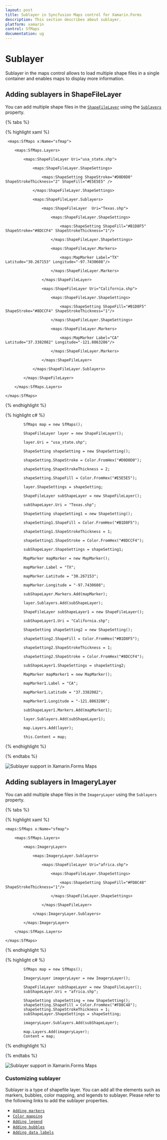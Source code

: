 ```yaml
---
layout: post
title: Sublayer in Syncfusion Maps control for Xamarin.Forms
description: This section describes about sublayer.
platform: xamarin
control: SfMaps
documentation: ug
---
```


# Sublayer

Sublayer in the maps control allows to load multiple shape files in a single container and enables maps to display more information.

## Adding sublayers in ShapeFileLayer

You can add multiple shape files in the [`ShapeFileLayer`](https://help.syncfusion.com/cr/xamarin/Syncfusion.SfMaps.XForms.ShapeFileLayer.html) using the [`Sublayers`](https://help.syncfusion.com/cr/xamarin/Syncfusion.SfMaps.XForms.ShapeFileLayer.html) property.

{% tabs %}

{% highlight xaml %}

     <maps:SfMaps x:Name="sfmap">

        <maps:SfMaps.Layers>

            <maps:ShapeFileLayer Uri="usa_state.shp">

                <maps:ShapeFileLayer.ShapeSettings>

                    <maps:ShapeSetting ShapeStroke="#D0D0D0" ShapeStrokeThickness="2" ShapeFill="#E5E5E5" />

                </maps:ShapeFileLayer.ShapeSettings>

                <maps:ShapeFileLayer.Sublayers>

                    <maps:ShapeFileLayer  Uri="Texas.shp">

                        <maps:ShapeFileLayer.ShapeSettings>

                            <maps:ShapeSetting ShapeFill="#B1D8F5" ShapeStroke="#8DCCF4" ShapeStrokeThickness="1"/>

                        </maps:ShapeFileLayer.ShapeSettings>

                        <maps:ShapeFileLayer.Markers>

                            <maps:MapMarker Label="TX" Latitude="30.267153" Longitude="-97.7430608"/>

                        </maps:ShapeFileLayer.Markers>

                    </maps:ShapeFileLayer>

                    <maps:ShapeFileLayer Uri="California.shp">

                        <maps:ShapeFileLayer.ShapeSettings>

                            <maps:ShapeSetting ShapeFill="#B1D8F5" ShapeStroke="#8DCCF4" ShapeStrokeThickness="1"/>

                        </maps:ShapeFileLayer.ShapeSettings>

                        <maps:ShapeFileLayer.Markers>

                            <maps:MapMarker Label="CA" Latitude="37.3382082" Longitude="-121.8863286"/>

                        </maps:ShapeFileLayer.Markers>

                    </maps:ShapeFileLayer>

                </maps:ShapeFileLayer.Sublayers>

            </maps:ShapeFileLayer>

        </maps:SfMaps.Layers>

    </maps:SfMaps>

{% endhighlight %}

{% highlight c# %}

            SfMaps map = new SfMaps();

            ShapeFileLayer layer = new ShapeFileLayer();

            layer.Uri = "usa_state.shp";

            ShapeSetting shapeSetting = new ShapeSetting();

            shapeSetting.ShapeStroke = Color.FromHex("#D0D0D0");

            shapeSetting.ShapeStrokeThickness = 2;

            shapeSetting.ShapeFill = Color.FromHex("#E5E5E5");

            layer.ShapeSettings = shapeSetting;

            ShapeFileLayer subShapeLayer = new ShapeFileLayer();

            subShapeLayer.Uri = "Texas.shp";

            ShapeSetting shapeSetting1 = new ShapeSetting();

            shapeSetting1.ShapeFill = Color.FromHex("#B1D8F5");

            shapeSetting1.ShapeStrokeThickness = 1;

            shapeSetting1.ShapeStroke = Color.FromHex("#8DCCF4");

            subShapeLayer.ShapeSettings = shapeSetting1;

            MapMarker mapMarker = new MapMarker();

            mapMarker.Label = "TX";

            mapMarker.Latitude = "30.267153";

            mapMarker.Longitude = "-97.7430608";

            subShapeLayer.Markers.Add(mapMarker);

            layer.Sublayers.Add(subShapeLayer);

            ShapeFileLayer subShapeLayer1 = new ShapeFileLayer();

            subShapeLayer1.Uri = "California.shp";

            ShapeSetting shapeSetting2 = new ShapeSetting();

            shapeSetting2.ShapeFill = Color.FromHex("#B1D8F5");

            shapeSetting2.ShapeStrokeThickness = 1;

            shapeSetting2.ShapeStroke = Color.FromHex("#8DCCF4");

            subShapeLayer1.ShapeSettings = shapeSetting2;

            MapMarker mapMarker1 = new MapMarker();

            mapMarker1.Label = "CA";

            mapMarker1.Latitude = "37.3382082";

            mapMarker1.Longitude = "-121.8863286";

            subShapeLayer1.Markers.Add(mapMarker1);

            layer.Sublayers.Add(subShapeLayer1);

            map.Layers.Add(layer);

            this.Content = map;

{% endhighlight %}

{% endtabs %}

![Sublayer support in Xamarin.Forms Maps](Images/Sublayer.png)

## Adding sublayers in ImageryLayer

You can add multiple shape files in the `ImageryLayer` using the `Sublayers` property.

{% tabs %}

{% highlight xaml %}

    <maps:SfMaps x:Name="sfmap">

        <maps:SfMaps.Layers>

            <maps:ImageryLayer>

                <maps:ImageryLayer.Sublayers>
                  
                    <maps:ShapeFileLayer Uri="africa.shp">

                        <maps:ShapeFileLayer.ShapeSettings>

                            <maps:ShapeSetting ShapeFill="#FD8C48" ShapeStrokeThickness="1"/>

                        </maps:ShapeFileLayer.ShapeSettings>

                    </maps:ShapeFileLayer>

                </maps:ImageryLayer.Sublayers>
            
            </maps:ImageryLayer>

        </maps:SfMaps.Layers>
        
    </maps:SfMaps>

{% endhighlight %}

{% highlight c# %}
           
            SfMaps map = new SfMaps();

            ImageryLayer imageryLayer = new ImageryLayer();

            ShapeFileLayer subShapeLayer = new ShapeFileLayer();
            subShapeLayer.Uri = "africa.shp";

            ShapeSetting shapeSetting = new ShapeSetting();
            shapeSetting.ShapeFill = Color.FromHex("#FD8C48");
            shapeSetting.ShapeStrokeThickness = 1;
            subShapeLayer.ShapeSettings = shapeSetting;

            imageryLayer.Sublayers.Add(subShapeLayer);

            map.Layers.Add(imageryLayer);
            Content = map;
			
{% endhighlight %}

{% endtabs %}	

![Sublayer support in Xamarin.Forms Maps](Images/ImageryLayer-SubLayer.jpg)

### Customizing sublayer

Sublayer is a type of shapefile layer. You can add all the elements such as markers, bubbles, color mapping, and legends to sublayer. Please refer to the following links to add the sublayer properties.

* [`Adding markers`](https://help.syncfusion.com/xamarin/sfmaps/getting-started?cs-save-lang=1&cs-lang=xaml#adding-markers)
* [`Color mapping`](https://help.syncfusion.com/xamarin/sfmaps/getting-started?cs-save-lang=1&cs-lang=xaml#color-mapping)
* [`Adding legend`](https://help.syncfusion.com/xamarin/sfmaps/getting-started?cs-save-lang=1&cs-lang=xaml#adding-legends)
* [`Adding bubbles`](https://help.syncfusion.com/xamarin/sfmaps/bubblemarker#adding-bubbles)
* [`Adding data labels`](https://help.syncfusion.com/xamarin/sfmaps/datalabels#adding-data-labels)